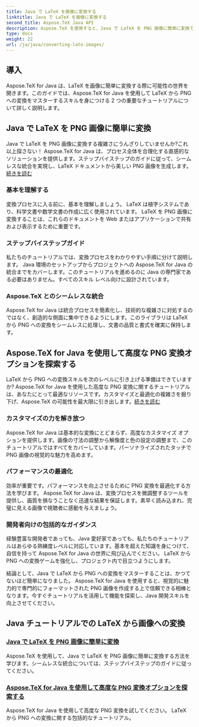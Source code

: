 ```yaml
---
title: Java で LaTeX を画像に変換する
linktitle: Java で LaTeX を画像に変換する
second_title: Aspose.TeX Java API
description: Aspose.TeX を使用すると、Java で LaTeX を PNG 画像に簡単に変換できます。シームレスな統合のための包括的なチュートリアルで高度なオプションを探索してください。
type: docs
weight: 22
url: /ja/java/converting-lato-images/
---
```


## 導入

Aspose.TeX for Java は、LaTeX を画像に簡単に変換する際に可能性の世界を開きます。このガイドでは、Aspose.TeX for Java を使用して LaTeX から PNG への変換をマスターするスキルを身につける 2 つの重要なチュートリアルについて詳しく説明します。

## Java で LaTeX を PNG 画像に簡単に変換

Java で LaTeX を PNG 画像に変換する複雑さにうんざりしていませんか?これ以上探さない！ Aspose.TeX for Java は、プロセス全体を合理化する直感的なソリューションを提供します。ステップバイステップのガイドに従って、シームレスな統合を実現し、LaTeX ドキュメントから美しい PNG 画像を生成します。[続きを読む](./png-conversion/)

### 基本を理解する

変換プロセスに入る前に、基本を理解しましょう。 LaTeX は植字システムであり、科学文書や数学文書の作成に広く使用されています。 LaTeX を PNG 画像に変換することは、これらのドキュメントを Web またはアプリケーションで共有および表示するために重要です。

### ステップバイステップガイド

私たちのチュートリアルでは、変換プロセスをわかりやすい手順に分けて説明します。 Java 環境のセットアップからプロジェクトへの Aspose.TeX for Java の統合までをカバーします。このチュートリアルを進めるのに Java の専門家である必要はありません。すべてのスキル レベル向けに設計されています。

### Aspose.TeX とのシームレスな統合

Aspose.TeX for Java は統合プロセスを簡素化し、技術的な複雑さに対処するのではなく、創造的な側面に集中できるようにします。このライブラリは LaTeX から PNG への変換をシームレスに処理し、文書の品質と書式を確実に保持します。

## Aspose.TeX for Java を使用して高度な PNG 変換オプションを探索する

LaTeX から PNG への変換スキルを次のレベルに引き上げる準備はできていますか? Aspose.TeX for Java を使用した高度な PNG 変換に関するチュートリアルは、あなたにとって最適なリソースです。カスタマイズと最適化の複雑さを掘り下げ、Aspose.TeX の可能性を最大限に引き出します。[続きを読む](./advanced-png-conversion/)

### カスタマイズの力を解き放つ

Aspose.TeX for Java は基本的な変換にとどまらず、高度なカスタマイズ オプションを提供します。画像の寸法の調整から解像度と色の設定の調整まで、このチュートリアルではすべてをカバーしています。パーソナライズされたタッチで PNG 画像の視覚的な魅力を高めます。

### パフォーマンスの最適化

効率が重要です。パフォーマンスを向上させるために PNG 変換を最適化する方法を学びます。 Aspose.TeX for Java は、変換プロセスを微調整するツールを提供し、画質を損なうことなく迅速な結果を保証します。素早く読み込まれ、完璧に見える画像で視聴者に感動を与えましょう。

### 開発者向けの包括的なガイダンス

経験豊富な開発者であっても、Java 愛好家であっても、私たちのチュートリアルはあらゆる熟練度レベルに対応しています。基本を超えた知識を身につけて、自信を持って Aspose.TeX for Java の世界に飛び込んでください。 LaTeX から PNG への変換ゲームを強化し、プロジェクト内で目立つようにします。

結論として、Java で LaTeX から PNG への変換をマスターすることは、かつてないほど簡単になりました。 Aspose.TeX for Java を使用すると、視覚的に魅力的で専門的にフォーマットされた PNG 画像を作成する上で信頼できる相棒となります。今すぐチュートリアルを活用して機能を探索し、Java 開発スキルを向上させてください。
## Java チュートリアルでの LaTeX から画像への変換
### [Java で LaTeX を PNG 画像に簡単に変換](./png-conversion/)
Aspose.TeX を使用して、Java で LaTeX を PNG 画像に簡単に変換する方法を学びます。シームレスな統合については、ステップバイステップのガイドに従ってください。
### [Aspose.TeX for Java を使用して高度な PNG 変換オプションを探索する](./advanced-png-conversion/)
Aspose.TeX for Java を使用して高度な PNG 変換を試してください。 LaTeX から PNG への変換に関する包括的なチュートリアル。